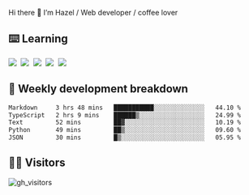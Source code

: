 
Hi there 👋 I’m Hazel / Web developer / coffee lover

## ⌨️ Learning

<samp>
 <a href="https://github.com/vuejs/core"><img src="https://api.iconify.design/logos:vue.svg" /></a>
  <a href="https://github.com/vuejs/core"><img src="https://api.iconify.design/logos:react.svg" /></a>
  <a href="https://github.com/vitejs/vite"><img src="https://api.iconify.design/logos:vitejs.svg" /></a>
  <a href="https://github.com/microsoft/TypeScript"><img src="https://api.iconify.design/logos:typescript-icon.svg" /></a> 
  <a href="https://github.com/unocss/unocss"><img src="https://api.iconify.design/logos:unocss.svg" /></a>
  

</samp>


## 🦀 Weekly development breakdown

<!--START_SECTION:waka-->

```txt
Markdown     3 hrs 48 mins   ███████████░░░░░░░░░░░░░░   44.10 %
TypeScript   2 hrs 9 mins    ██████▒░░░░░░░░░░░░░░░░░░   24.99 %
Text         52 mins         ██▓░░░░░░░░░░░░░░░░░░░░░░   10.19 %
Python       49 mins         ██▒░░░░░░░░░░░░░░░░░░░░░░   09.60 %
JSON         30 mins         █▒░░░░░░░░░░░░░░░░░░░░░░░   05.95 %
```

<!--END_SECTION:waka-->
## 👬🏻 Visitors

![gh_visitors](https://profile-counter.glitch.me/Hazel-Lin/count.svg)

